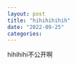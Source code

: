 ```yaml
---
layout: post
title: "hihihihihih"
date: "2022-09-25"
categories: 
---
```

<p>hihihihi不公开啊</p>
<p>&nbsp;</p>
